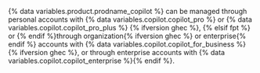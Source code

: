 {% data variables.product.prodname_copilot %} can be managed through personal accounts with {% data variables.copilot.copilot_pro %} or {% data variables.copilot.copilot_pro_plus %} {% ifversion ghec %}, {% elsif fpt %} or {% endif %}through organization{% ifversion ghec %} or enterprise{% endif %} accounts with {% data variables.copilot.copilot_for_business %}{% ifversion ghec %}, or through enterprise accounts with {% data variables.copilot.copilot_enterprise %}{% endif %}.
